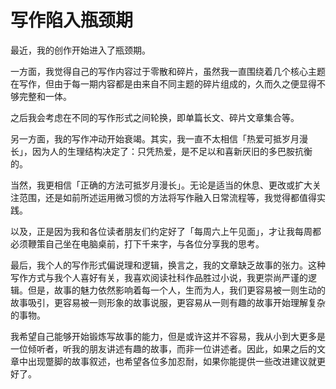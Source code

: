 # 写作陷入瓶颈期



最近，我的创作开始进入了瓶颈期。

一方面，我觉得自己的写作内容过于零散和碎片，虽然我一直围绕着几个核心主题在写作，但由于每一期内容都是由来自不同主题的碎片组成的，久而久之便显得不够完整和一体。

之后我会考虑在不同的写作形式之间轮换，即单篇长文、碎片文章集合等。

另一方面，我的写作冲动开始衰竭。其实，我一直不太相信「热爱可抵岁月漫长」，因为人的生理结构决定了：只凭热爱，是不足以和喜新厌旧的多巴胺抗衡的。

当然，我更相信「正确的方法可抵岁月漫长」。无论是适当的休息、更改或扩大关注范围，还是如前所述运用微习惯的方法将写作融入日常流程等，我觉得都值得实践。

以及，正是因为我和各位读者朋友们约定好了「每周六上午见面」，才让我每周都必须鞭策自己坐在电脑桌前，打下千来字，与各位分享我的思考。

最后，我个人的写作形式偏说理和逻辑，换言之，我的文章缺乏故事的张力。这种写作方式与我个人喜好有关，我喜欢阅读社科作品胜过小说，我更崇尚严谨的逻辑。但是，故事的魅力依然影响着每一个人，生而为人，我们更容易被一则生动的故事吸引，更容易被一则形象的故事说服，更容易从一则有趣的故事开始理解复杂的事物。

我希望自己能够开始锻炼写故事的能力，但是或许这并不容易，我从小到大更多是一位倾听者，听我的朋友讲述有趣的故事，而非一位讲述者。因此，如果之后的文章中出现蹩脚的故事叙述，也希望各位多加忍耐，如果你能提供一些改进建议就更好了。